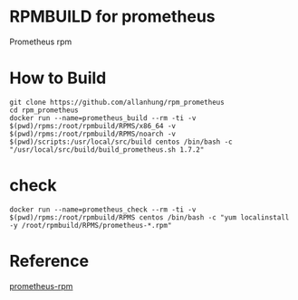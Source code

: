 RPMBUILD for prometheus
=========================

Prometheus rpm

How to Build
=========
    git clone https://github.com/allanhung/rpm_prometheus
    cd rpm_prometheus
    docker run --name=prometheus_build --rm -ti -v $(pwd)/rpms:/root/rpmbuild/RPMS/x86_64 -v $(pwd)/rpms:/root/rpmbuild/RPMS/noarch -v $(pwd)/scripts:/usr/local/src/build centos /bin/bash -c "/usr/local/src/build/build_prometheus.sh 1.7.2"

# check
    docker run --name=prometheus_check --rm -ti -v $(pwd)/rpms:/root/rpmbuild/RPMS centos /bin/bash -c "yum localinstall -y /root/rpmbuild/RPMS/prometheus-*.rpm"


Reference
=========
[prometheus-rpm](https://github.com/lest/prometheus-rpm)
